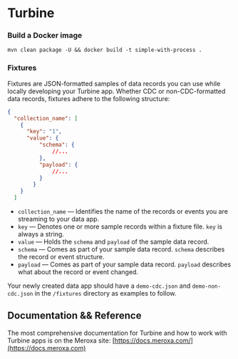 # Turbine

### Build a Docker image

`mvn clean package -U && docker build -t simple-with-process .`

### Fixtures

Fixtures are JSON-formatted samples of data records you can use while locally developing your Turbine app. Whether CDC or non-CDC-formatted data records, fixtures adhere to the following structure:

```json
{
  "collection_name": [
    {
      "key": "1",
      "value": {
		  "schema": {
			  //...
		  },
		  "payload": {
			  //...
		  }
		}
	}
  ]
```

- `collection_name` — Identifies the name of the records or events you are streaming to your data app.
- `key` — Denotes one or more sample records within a fixture file. `key` is always a string.
- `value` — Holds the `schema` and `payload` of the sample data record.
- `schema` — Comes as part of your sample data record. `schema` describes the record or event structure.
- `payload` — Comes as part of your sample data record. `payload` describes what about the record or event changed.

Your newly created data app should have a `demo-cdc.json` and `demo-non-cdc.json` in the `/fixtures` directory as
examples to follow.

## Documentation && Reference

The most comprehensive documentation for Turbine and how to work with Turbine apps is on the Meroxa site:
[https://docs.meroxa.com/](https://docs.meroxa.com)
